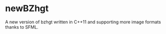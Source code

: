 newBZhgt
========

A new version of bzhgt written in C++11 and supporting more image formats thanks to SFML.
